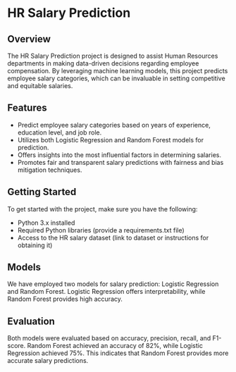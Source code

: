 # HR Salary Prediction

## Overview

The HR Salary Prediction project is designed to assist Human Resources departments in making data-driven decisions regarding employee compensation. By leveraging machine learning models, this project predicts employee salary categories, which can be invaluable in setting competitive and equitable salaries.

## Features

- Predict employee salary categories based on years of experience, education level, and job role.
- Utilizes both Logistic Regression and Random Forest models for prediction.
- Offers insights into the most influential factors in determining salaries.
- Promotes fair and transparent salary predictions with fairness and bias mitigation techniques.

## Getting Started

To get started with the project, make sure you have the following:

- Python 3.x installed
- Required Python libraries (provide a requirements.txt file)
- Access to the HR salary dataset (link to dataset or instructions for obtaining it)

## Models
We have employed two models for salary prediction: Logistic Regression and Random Forest. Logistic Regression offers interpretability, while Random Forest provides high accuracy.

## Evaluation
Both models were evaluated based on accuracy, precision, recall, and F1-score. Random Forest achieved an accuracy of 82%, while Logistic Regression achieved 75%. This indicates that Random Forest provides more accurate salary predictions.
